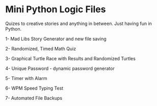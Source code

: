# Mini Python Logic Files
Quizes to creative stories and anything in between.
Just having fun in Python.


1- Mad Libs Story Generator and new file saving

2- Randomized, Timed Math Quiz 

3- Graphical Turtle Race with Results and Randomized Turtles

4- Unique Password - dynamic password generator

5- Timer with Alarm

6- WPM Speed Typing Test

7- Automated File Backups
